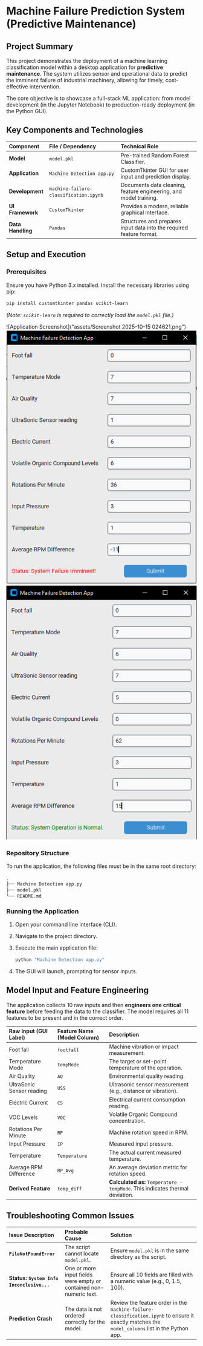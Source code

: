 # Machine Failure Prediction System (Predictive Maintenance)

##  Project Summary

This project demonstrates the deployment of a machine learning classification model within a desktop application for **predictive maintenance**. The system utilizes sensor and operational data to predict the imminent failure of industrial machinery, allowing for timely, cost-effective intervention.

The core objective is to showcase a full-stack ML application: from model development (in the Jupyter Notebook) to production-ready deployment (in the Python GUI).

##  Key Components and Technologies

| Component | File / Dependency | Technical Role |
| :--- | :--- | :--- |
| **Model** | `model.pkl` | Pre-trained Random Forest Classifier. |
| **Application** | `Machine Detection app.py` | CustomTkinter GUI for user input and prediction display. |
| **Development** | `machine-failure-classification.ipynb` | Documents data cleaning, feature engineering, and model training. |
| **UI Framework** | `CustomTkinter` | Provides a modern, reliable graphical interface. |
| **Data Handling** | `Pandas` | Structures and prepares input data into the required feature format. |

##  Setup and Execution

### Prerequisites

Ensure you have Python 3.x installed. Install the necessary libraries using pip:

```bash
pip install customtkinter pandas scikit-learn
```

*(Note: `scikit-learn` is required to correctly load the `model.pkl` file.)*

![Application Screenshot]("assets/Screenshot 2025-10-15 024621.png")
<img src="assets/Screenshot 2025-10-15 024621.png" alt="Application Screenshot" width="600"/>
<img src="assets/Screenshot 2025-10-15 024806.png" alt="Application Screenshot" width="600"/>
### Repository Structure

To run the application, the following files must be in the same root directory:

```
.
├── Machine Detection app.py  
├── model.pkl               
└── README.md
```

### Running the Application

1.  Open your command line interface (CLI).

2.  Navigate to the project directory.

3.  Execute the main application file:

    ```bash
    python "Machine Detection app.py"
    ```

4.  The GUI will launch, prompting for sensor inputs.

##  Model Input and Feature Engineering

The application collects 10 raw inputs and then **engineers one critical feature** before feeding the data to the classifier. The model requires all 11 features to be present and in the correct order.

| Raw Input (GUI Label) | Feature Name (Model Column) | Description |
| :--- | :--- | :--- |
| Foot fall | `footfall` | Machine vibration or impact measurement. |
| Temperature Mode | `tempMode` | The target or set-point temperature of the operation. |
| Air Quality | `AQ` | Environmental quality reading. |
| UltraSonic Sensor reading | `USS` | Ultrasonic sensor measurement (e.g., distance or vibration). |
| Electric Current | `CS` | Electrical current consumption reading. |
| VOC Levels | `VOC` | Volatile Organic Compound concentration. |
| Rotations Per Minute | `RP` | Machine rotation speed in RPM. |
| Input Pressure | `IP` | Measured input pressure. |
| Temperature | `Temperature` | The actual current measured temperature. |
| Average RPM Difference | `RP_Avg` | An average deviation metric for rotation speed. |
| **Derived Feature** | `temp_diff` | **Calculated as:** `Temperature - tempMode`. This indicates thermal deviation. |

##  Troubleshooting Common Issues

| Issue Description | Probable Cause | Solution |
| :--- | :--- | :--- |
| **`FileNotFoundError`** | The script cannot locate `model.pkl`. | Ensure `model.pkl` is in the same directory as the script. |
| **Status: `System Info Inconclusive...`** | One or more input fields were empty or contained non-numeric text. | Ensure all 10 fields are filled with a numeric value (e.g., 0, 1.5, 100). |
| **Prediction Crash** | The data is not ordered correctly for the model. | Review the feature order in the `machine-failure-classification.ipynb` to ensure it exactly matches the `model_columns` list in the Python app. |
